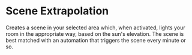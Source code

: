 # Scene Extrapolation

Creates a scene in your selected area which, when activated, lights your room in the appropriate way, based on the sun's elevation. The scene is best matched with an automation that triggers the scene every minute or so.
